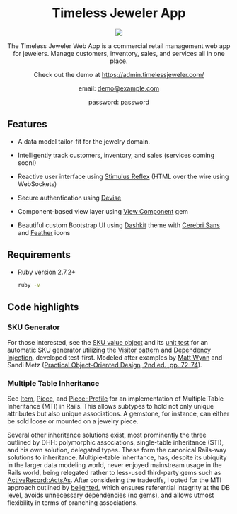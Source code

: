 <h1 align="center">Timeless Jeweler App</h1>
<div align="center">
  <a href="https://codeclimate.com/github/garrettmichaelgeorge/timeless_jeweler_public/maintainability">
    <img src="https://api.codeclimate.com/v1/badges/2e9f659f4ba63f50d6dd/maintainability"/>
</a>
  <p>The Timeless Jeweler Web App is a commercial retail management web app for jewelers. Manage customers, inventory, sales, and services all in one place.</p>

Check out the demo at https://admin.timelessjeweler.com/

email: demo@example.com

password: password
</div>

## Features
* A data model tailor-fit for the jewelry domain.

* Intelligently track customers, inventory, and sales (services coming soon!)

* Reactive user interface using [Stimulus Reflex](https://github.com/hopsoft/stimulus_reflex) (HTML over the wire using WebSockets)

* Secure authentication using [Devise](https://github.com/heartcombo/devise)

* Component-based view layer using [View Component](https://github.com/joelhawksley/view-component) gem

* Beautiful custom Bootstrap UI using [Dashkit]() theme with [Cerebri Sans](https://www.myfonts.com/fonts/hanken-designco/cerebri-sans?tab=techSpecs) and [Feather](https://feathericons.com) icons

## Requirements

* Ruby version 2.7.2+

    ```bash
    ruby -v
    ```

## Code highlights
### SKU Generator

For those interested, see the [SKU value
object](https://github.com/garrettmichaelgeorge/timeless_jeweler_public/blob/public/app/models/sku.rb)
and its [unit
test](https://github.com/garrettmichaelgeorge/timeless_jeweler_public/blob/public/test/models/sku_test.rb)
for an automatic SKU generator utilizing the [Visitor
pattern](https://refactoring.guru/design-patterns/visitor) and [Dependency
Injection](hh$ps://en.wikipedia.org/wiki/Dependency_injection), developed
test-first. Modeled after examples by [Matt
Wynn](https://youtu.be/CGN4RFkhH2M?t=1320) and Sandi Metz ([Practical Object-Oriented Design, 2nd ed., pp. 72-74](https://www.poodr.com/)).

### Multiple Table Inheritance
See 
[Item](https://github.com/garrettmichaelgeorge/timeless_jeweler_public/blob/public/app/models/item.rb),
[Piece](https://github.com/garrettmichaelgeorge/timeless_jeweler_public/blob/public/app/models/piece.rb),
and
[Piece::Profile](https://github.com/garrettmichaelgeorge/timeless_jeweler_public/blob/public/app/models/piece/profile.rb)
for an implementation of Multiple Table Inheritance (MTI) in Rails. This allows
subtypes to hold not only unique attributes but also unique associations. A
gemstone, for instance, can either be sold loose or mounted on a jewelry
piece.  

Several other inheritance solutions exist, most prominently the three outlined
by DHH: polymorphic associations, single-table inheritance (STI), and his own
solution, delegated types. These form the canonical Rails-way solutions to
inheritance. Multiple-table inheritance, has, despite its
ubiquity in the larger data modeling world, never enjoyed mainstream usage
in the Rails world, being relegated rather to less-used third-party gems such as
[ActiveRecord::ActsAs](https://github.com/chaadow/active_record-acts_as). After
considering the tradeoffs, I opted for the MTI approach outlined by
[belighted](https://belighted.com/blog/implementing-multiple-table-inheritance-in-rails),
which ensures referential integrity at the DB level, avoids unnecessary
dependencies (no gems), and allows utmost flexibility in terms of branching
associations.

